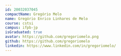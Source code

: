 ```yaml
---
id: 20032037045
compactName: Gregório Melo
name: Gregório Enrico Linhares de Melo
course: cstsi
campus: ifpb-jp
isGraduated: true
avatar: https://github.com/gregoriomelo.png
github: https://github.com/gregoriomelo
linkedin: https://www.linkedin.com/in/gregoriomelo/
---
```

